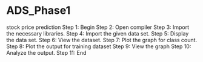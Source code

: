 # ADS_Phase1
stock price prediction
Step 1: Begin
Step 2: Open compiler 
Step 3: Import the necessary libraries.
Step 4: Import the given data set.
Step 5: Display the data set.
Step 6: View the dataset.
Step 7: Plot the graph for class count.
Step 8: Plot the output for training dataset 
Step 9: View the graph
Step 10: Analyze the output.
Step 11: End
